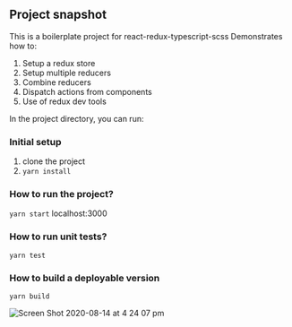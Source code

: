 ## Project snapshot

This is a boilerplate project for react-redux-typescript-scss
Demonstrates how to:

1. Setup a redux store
2. Setup multiple reducers
3. Combine reducers
4. Dispatch actions from components
5. Use of redux dev tools

In the project directory, you can run:

### Initial setup

1. clone the project
2. `yarn install`

### How to run the project?

`yarn start`
localhost:3000

### How to run unit tests?

`yarn test`

### How to build a deployable version

`yarn build`

![Screen Shot 2020-08-14 at 4 24 07 pm](https://user-images.githubusercontent.com/16533491/90219998-ab3bf180-de4a-11ea-9bda-462abe745d11.png)

